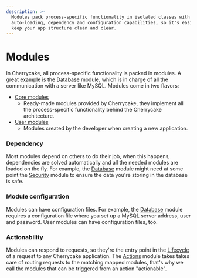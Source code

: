 ```yaml
---
description: >-
  Modules pack process-specific functionality in isolated classes with
  auto-loading, dependency and configuration capabilities, so it's easier to
  keep your app structure clean and clear.
---
```


# Modules

In Cherrycake, all process-specific functionality is packed in modules. A great example is the [Database](../reference/core-modules/database.md) module, which is in charge of all the communication with a server like MySQL. Modules come in two flavors:

* [Core modules](../reference/core-modules/)
  * Ready-made modules provided by Cherrycake, they implement all the process-specific functionality behind the Cherrycake architecture.
* [User modules](../guide/user-modules/)
  * Modules created by the developer when creating a new application.

### Dependency

Most modules depend on others to do their job, when this happens, dependencies are solved automatically and all the needed modules are loaded on the fly. For example, the [Database](../reference/core-modules/database.md) module might need at some point the [Security](security.md) module to ensure the data you're storing in the database is safe.

### Module configuration

Modules can have configuration files. For example, the [Database](../reference/core-modules/database.md) module requires a configuration file where you set up a MySQL server address, user and password. User modules can have configuration files, too.

### Actionability

Modules can respond to requests, so they're the entry point in the [Lifecycle](lifecycle/) of a request to any Cherrycake application. The [Actions](../reference/core-modules/actions/) module takes takes care of routing requests to the matching mapped modules, that's why we call the modules that can be triggered from an action "actionable".

